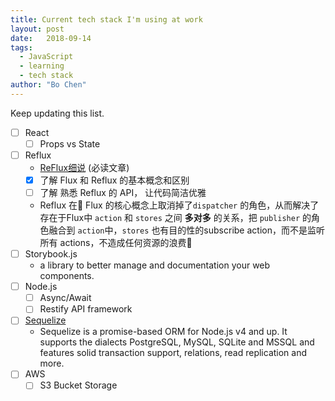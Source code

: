 ```yaml
---
title: Current tech stack I'm using at work
layout: post
date:   2018-09-14
tags: 
  - JavaScript
  - learning
  - tech stack
author: "Bo Chen"
---
```


Keep updating this list.

- [ ] React
  - [ ] Props vs State
- [ ] Reflux
  - [ReFlux细说](https://www.cnblogs.com/lovesueee/p/4893218.html) (必读文章)
  - [x] 了解 Flux 和 Reflux 的基本概念和区别 
  - [ ] 了解 熟悉 Reflux 的 API， 让代码简洁优雅
  - Reflux 在 Flux 的核心概念上取消掉了`dispatcher` 的角色，从而解决了存在于Flux中 `action` 和 `stores` 之间 **多对多** 的关系，把 `publisher` 的角色融合到 `action`中，`stores` 也有目的性的subscribe action，而不是监听所有 actions，不造成任何资源的浪费
- [ ] Storybook.js
  - a library to better manage and documentation your web components.
- [ ] Node.js
  - [ ] Async/Await
  - [ ] Restify API framework
- [ ] [Sequelize](http://docs.sequelizejs.com/)
  - Sequelize is a promise-based ORM for Node.js v4 and up. It supports the dialects PostgreSQL, MySQL, SQLite and MSSQL and features solid transaction support, relations, read replication and more.
- [ ] AWS
  - [ ] S3 Bucket Storage